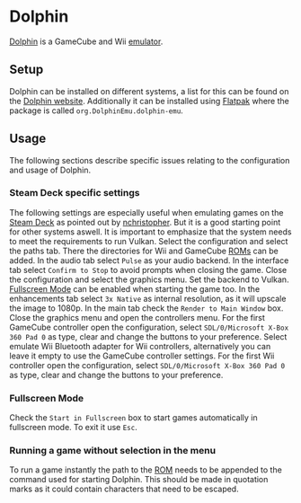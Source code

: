 # Dolphin

[Dolphin](https://dolphin-emu.org/) is a GameCube and Wii
[emulator](./emulators.md).

## Setup

Dolphin can be installed on different systems, a list for this can be found on
the [Dolphin website](https://dolphin-emu.org/download/).
Additionally it can be installed using [Flatpak](../linux/flatpak.md) where the
package is called `org.DolphinEmu.dolphin-emu`.

## Usage

The following sections describe specific issues relating to the configuration
and usage of Dolphin.

### Steam Deck specific settings

The following settings are especially useful when emulating games on the
[Steam Deck](./steam_deck.md) as pointed out by
[nchristopher](https://github.com/nchristopher/steamdeck-emulation/blob/main/emulators/dolphin.md).
But it is a good starting point for other systems aswell.
It is important to emphasize that the system needs to meet the requirements to
run Vulkan.
Select the configuration and select the paths tab.
There the directories for Wii and GameCube [ROMs](./emulators.md) can be added.
In the audio tab select `Pulse` as your audio backend.
In the interface tab select `Confirm to Stop` to avoid prompts when closing the
game.
Close the configuration and select the graphics menu.
Set the backend to Vulkan.
[Fullscreen Mode](#fullscreen-mode) can be enabled when starting the game too.
In the enhancements tab select `3x Native` as internal resolution, as it will
upscale the image to 1080p.
In the main tab check the `Render to Main Window` box.
Close the graphics menu and open the controllers menu.
For the first GameCube controller open the configuration, select
`SDL/0/Microsoft X-Box 360 Pad 0` as type, clear and change the buttons to your
preference.
Select emulate Wii Bluetooth adapter for Wii controllers, alternatively you can
leave it empty to use the GameCube controller settings.
For the first Wii controller open the configuration, select
`SDL/0/Microsoft X-Box 360 Pad 0` as type, clear and change the buttons to your
preference.

### Fullscreen Mode

Check the `Start in Fullscreen` box to start games automatically in fullscreen
mode.
To exit it use `Esc`.

### Running a game without selection in the menu

To run a game instantly the path to the [ROM](./emulators.md) needs to be
appended to the command used for starting Dolphin.
This should be made in quotation marks as it could contain characters that need
to be escaped.
